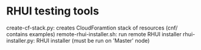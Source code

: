 RHUI testing tools
==================

create-cf-stack.py: creates CloudForamtion stack of resources (cnf/ contains examples)
remote-rhui-installer.sh: run remote RHUI installer
rhui-installer.py: RHUI installer (must be run on 'Master' node)
